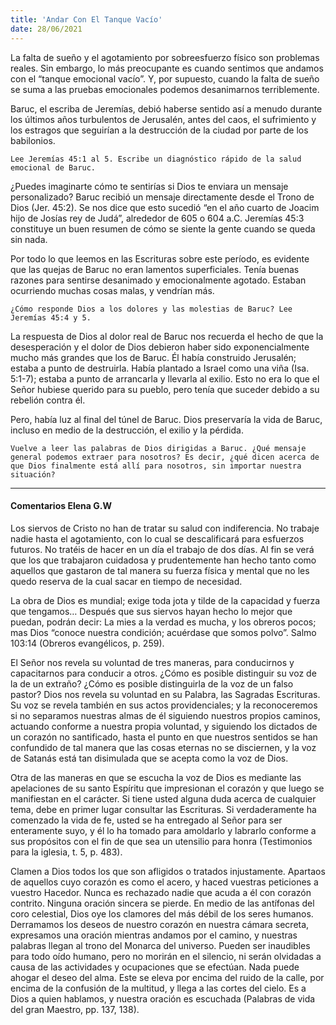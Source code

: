 ```yaml
---
title: 'Andar Con El Tanque Vacío'
date: 28/06/2021
---
```


La falta de sueño y el agotamiento por sobreesfuerzo físico son problemas reales. Sin embargo, lo más preocupante es cuando sentimos que andamos con el “tanque emocional vacío”. Y, por supuesto, cuando la falta de sueño se suma a las pruebas emocionales podemos desanimarnos terriblemente.

Baruc, el escriba de Jeremías, debió haberse sentido así a menudo durante los últimos años turbulentos de Jerusalén, antes del caos, el sufrimiento y los estragos que seguirían a la destrucción de la ciudad por parte de los babilonios.

`Lee Jeremías 45:1 al 5. Escribe un diagnóstico rápido de la salud emocional de Baruc.`

¿Puedes imaginarte cómo te sentirías si Dios te enviara un mensaje personalizado? Baruc recibió un mensaje directamente desde el Trono de Dios (Jer. 45:2). Se nos dice que esto sucedió “en el año cuarto de Joacim hijo de Josías rey de Judá”, alrededor de 605 o 604 a.C. Jeremías 45:3 constituye un buen resumen de cómo se siente la gente cuando se queda sin nada.

Por todo lo que leemos en las Escrituras sobre este período, es evidente que las quejas de Baruc no eran lamentos superficiales. Tenía buenas razones para sentirse desanimado y emocionalmente agotado. Estaban ocurriendo muchas cosas malas, y vendrían más.

`¿Cómo responde Dios a los dolores y las molestias de Baruc? Lee Jeremías 45:4 y 5.`

La respuesta de Dios al dolor real de Baruc nos recuerda el hecho de que la desesperación y el dolor de Dios debieron haber sido exponencialmente mucho más grandes que los de Baruc. Él había construido Jerusalén; estaba a punto de destruirla. Había plantado a Israel como una viña (Isa. 5:1-7); estaba a punto de arrancarla y llevarla al exilio. Esto no era lo que el Señor hubiese querido para su pueblo, pero tenía que suceder debido a su rebelión contra él.

Pero, había luz al final del túnel de Baruc. Dios preservaría la vida de Baruc, incluso en medio de la destrucción, el exilio y la pérdida.

`Vuelve a leer las palabras de Dios dirigidas a Baruc. ¿Qué mensaje general podemos extraer para nosotros? Es decir, ¿qué dicen acerca de que Dios finalmente está allí para nosotros, sin importar nuestra situación?`

---

#### Comentarios Elena G.W

Los siervos de Cristo no han de tratar su salud con indiferencia. No trabaje nadie hasta el agotamiento, con lo cual se descalificará para esfuerzos futuros. No tratéis de hacer en un día el trabajo de dos días. Al fin se verá que los que trabajaron cuidadosa y prudentemente han hecho tanto como aquellos que gastaron de tal manera su fuerza física y mental que no les quedo reserva de la cual sacar en tiempo de necesidad.

La obra de Dios es mundial; exige toda jota y tilde de la capacidad y fuerza que tengamos… Después que sus siervos hayan hecho lo mejor que puedan, podrán decir: La mies a la verdad es mucha, y los obreros pocos; mas Dios “conoce nuestra condición; acuérdase que somos polvo”. Salmo 103:14 (Obreros evangélicos, p. 259).

El Señor nos revela su voluntad de tres maneras, para conducirnos y capacitarnos para conducir a otros. ¿Cómo es posible distinguir su voz de la de un extraño? ¿Cómo es posible distinguirla de la voz de un falso pastor? Dios nos revela su voluntad en su Palabra, las Sagradas Escrituras. Su voz se revela también en sus actos providenciales; y la reconoceremos si no separamos nuestras almas de él siguiendo nuestros propios caminos, actuando conforme a nuestra propia voluntad, y siguiendo los dictados de un corazón no santificado, hasta el punto en que nuestros sentidos se han confundido de tal manera que las cosas eternas no se disciernen, y la voz de Satanás está tan disimulada que se acepta como la voz de Dios.

Otra de las maneras en que se escucha la voz de Dios es mediante las apelaciones de su santo Espíritu que impresionan el corazón y que luego se manifiestan en el carácter. Si tiene usted alguna duda acerca de cualquier tema, debe en primer lugar consultar las Escrituras. Si verdaderamente ha comenzado la vida de fe, usted se ha entregado al Señor para ser enteramente suyo, y él lo ha tomado para amoldarlo y labrarlo conforme a sus propósitos con el fin de que sea un utensilio para honra (Testimonios para la iglesia, t. 5, p. 483).

Clamen a Dios todos los que son afligidos o tratados injustamente. Apartaos de aquellos cuyo corazón es como el acero, y haced vuestras peticiones a vuestro Hacedor. Nunca es rechazado nadie que acuda a él con corazón contrito. Ninguna oración sincera se pierde. En medio de las antífonas del coro celestial, Dios oye los clamores del más débil de los seres humanos. Derramamos los deseos de nuestro corazón en nuestra cámara secreta, expresamos una oración mientras andamos por el camino, y nuestras palabras llegan al trono del Monarca del universo. Pueden ser inaudibles para todo oído humano, pero no morirán en el silencio, ni serán olvidadas a causa de las actividades y ocupaciones que se efectúan. Nada puede ahogar el deseo del alma. Este se eleva por encima del ruido de la calle, por encima de la confusión de la multitud, y llega a las cortes del cielo. Es a Dios a quien hablamos, y nuestra oración es escuchada (Palabras de vida del gran Maestro, pp. 137, 138).